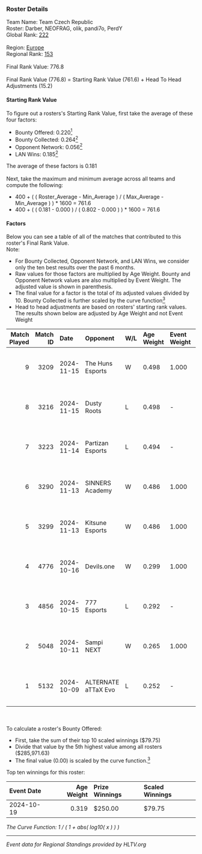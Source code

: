 ### Roster Details<br />
Team Name: Team Czech Republic<br />
Roster: Darber, NEOFRAG, olik, pandi7o, PerdY<br />
Global Rank: [222](../../standings_global_2025_02_28.md)<br />
<br />
Region: [Europe]( ../../standings_europe_2025_02_28.md)<br />
Regional Rank: [153]( ../../standings_europe_2025_02_28.md)<br />
<br />
Final Rank Value:  776.8<br />
<br />
Final Rank Value (776.8) = Starting Rank Value (761.6) + Head To Head Adjustments (15.2)<br />

#### Starting Rank Value<br />
To figure out a rosters's Starting Rank Value, first take the average of these four factors:<br />
- Bounty Offered: 0.220[<sup>1</sup>](#table2)
- Bounty Collected: 0.264[<sup>2</sup>](#table1)
- Opponent Network: 0.056[<sup>2</sup>](#table1)
- LAN Wins: 0.185[<sup>2</sup>](#table1)

The average of these factors is 0.181<br />
<br />
Next, take the maximum and minimum average across all teams and compute the following:<br />
- 400 + ( ( Roster_Average - Min_Average ) / ( Max_Average - Min_Average ) ) * 1600 = 761.6
- 400 + ( ( 0.181 - 0.000 ) / ( 0.802 - 0.000 ) ) * 1600 = 761.6


#### Factors<br />
Below you can see a table of all of the matches that contributed to this roster's Final Rank Value.<br />
Note:<br />

- For Bounty Collected, Opponent Network, and LAN Wins, we consider only the ten best results over the past 6 months.
- Raw values for those factors are multiplied by Age Weight. Bounty and Opponent Network values are also multiplied by Event Weight. The adjusted value is shown in parenthesis.
- The final value for a factor is the total of its adjusted values divided by 10. Bounty Collected is further scaled by the curve function[<sup>3</sup>](#curveFunction)
- Head to head adjustments are based on rosters' starting rank values. The results shown below are adjusted by Age Weight and not Event Weight
<span id="table1"></span><br />


| Match Played | Match ID | Date       | Opponent            | W/L | Age Weight | Event Weight | Bounty Collected | Opponent Network | LAN Wins  | H2H Adj. | Roster                                  |
| -: | -: | :- | :- | :- | :- | :- | :- | :- | :- | -: | :- |
|            9 |     3209 | 2024-11-15 | The Huns Esports    | W   | 0.498      | 1.000        | 0.029 (0.015)    | 0.854 (0.425)    | 1 (0.498) |    14.65 | Darber, NEOFRAG, olik, pandi7o, PerdY   |
|            8 |     3216 | 2024-11-15 | Dusty Roots         | L   | 0.498      | -            | -                | -                | -         |    -6.50 | Darber, NEOFRAG, olik, pandi7o, PerdY   |
|            7 |     3223 | 2024-11-14 | Partizan Esports    | L   | 0.494      | -            | -                | -                | -         |    -0.85 | Darber, NEOFRAG, olik, pandi7o, PerdY   |
|            6 |     3290 | 2024-11-13 | SINNERS Academy     | W   | 0.486      | 1.000        | 0.001 (0.001)    | 0.111 (0.054)    | 1 (0.486) |     7.62 | Darber, NEOFRAG, olik, pandi7o, PerdY   |
|            5 |     3299 | 2024-11-13 | Kitsune Esports     | W   | 0.486      | 1.000        | 0.001 (0.001)    | 0.106 (0.052)    | 1 (0.486) |     4.99 | Darber, NEOFRAG, olik, pandi7o, PerdY   |
|            4 |     4776 | 2024-10-16 | Devils.one          | W   | 0.299      | 1.000        | 0.001 (0.000)    | 0.082 (0.025)    | 0 (0.000) |     4.14 | fazery, NEOFRAG, olik, pandi7o, woozzzi |
|            3 |     4856 | 2024-10-15 | 777 Esports         | L   | 0.292      | -            | -                | -                | -         |    -5.46 | fazery, NEOFRAG, olik, pandi7o, woozzzi |
|            2 |     5048 | 2024-10-11 | Sampi NEXT          | W   | 0.265      | 1.000        | 0.000 (0.000)    | 0.027 (0.007)    | 0 (0.000) |     1.79 | fazery, NEOFRAG, olik, pandi7o, woozzzi |
|            1 |     5132 | 2024-10-09 | ALTERNATE aTTaX Evo | L   | 0.252      | -            | -                | -                | -         |    -5.18 | fazery, NEOFRAG, olik, pandi7o, woozzzi |

<br />
<span id="table2"></span><br />
To calculate a roster's Bounty Offered:<br />

- First, take the sum of their top 10 scaled winnings ($79.75)
- Divide that value by the 5th highest value among all rosters ($285,971.63)
- The final value (0.00) is scaled by the curve function.[<sup>3</sup>](#curveFunction)

Top ten winnings for this roster:<br />

| Event Date | Age Weight | Prize Winnings | Scaled Winnings |
| :- | -: | :- | :- |
| 2024-10-19 |      0.319 | $250.00        | $79.75          |


<span id="curveFunction"></span>_The Curve Function: 1 / ( 1 + abs( log10( x ) ) )_<br />

---
_Event data for Regional Standings provided by HLTV.org_<br />
